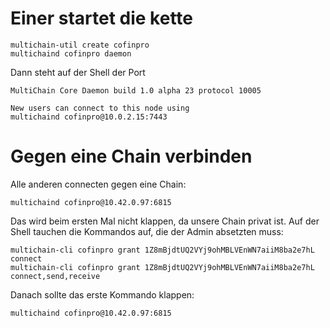 # Einer startet die kette

```shell
multichain-util create cofinpro
multichaind cofinpro daemon
```

Dann steht auf der Shell der Port

```shell
MultiChain Core Daemon build 1.0 alpha 23 protocol 10005

New users can connect to this node using
multichaind cofinpro@10.0.2.15:7443
```

# Gegen eine Chain verbinden

Alle anderen connecten gegen eine Chain:

```shell
multichaind cofinpro@10.42.0.97:6815
```

Das wird beim ersten Mal nicht klappen, da unsere Chain privat ist. Auf der Shell tauchen die Kommandos auf,
die der Admin absetzten muss:

```shell
multichain-cli cofinpro grant 1Z8mBjdtUQ2VYj9ohMBLVEnWN7aiiM8ba2e7hL connect
multichain-cli cofinpro grant 1Z8mBjdtUQ2VYj9ohMBLVEnWN7aiiM8ba2e7hL connect,send,receive
```


Danach sollte das erste Kommando klappen:
```shell
multichaind cofinpro@10.42.0.97:6815
```


